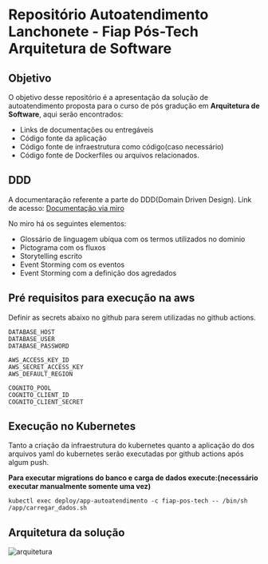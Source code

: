 # Repositório Autoatendimento Lanchonete - Fiap Pós-Tech Arquitetura de Software

## Objetivo
O objetivo desse repositório é a apresentação da solução de autoatendimento proposta para o curso de pós gradução em **Arquitetura de Software**, aqui serão encontrados:
- Links de documentações ou entregáveis
- Código fonte da aplicação
- Código fonte de infraestrutura como código(caso necessário)
- Código fonte de Dockerfiles ou arquivos relacionados.

## DDD
A documentaração referente a parte do DDD(Domain Driven Design).
Link de acesso: [Documentação via miro](https://miro.com/app/board/uXjVMnTeAN8=/?share_link_id=984815149799)

No miro há os seguintes elementos:
- Glossário de linguagem ubíqua com os termos utilizados no dominio
- Pictograma com os fluxos
- Storytelling escrito
- Event Storming com os eventos
- Event Storming com a definição dos agredados

## Pré requisitos para execução na aws
Definir as secrets abaixo no github para serem utilizadas no github actions.

```
DATABASE_HOST
DATABASE_USER
DATABASE_PASSWORD

AWS_ACCESS_KEY_ID
AWS_SECRET_ACCESS_KEY
AWS_DEFAULT_REGION

COGNITO_POOL
COGNITO_CLIENT_ID
COGNITO_CLIENT_SECRET
```

## Execução no Kubernetes

Tanto a criação da infraestrutura do kubernetes quanto a aplicação do dos arquivos yaml do kubernetes serão executadas por github actions após algum push.


**Para executar migrations do banco e carga de dados execute:(necessário executar manualmente somente uma vez)**

``` kubectl exec deploy/app-autoatendimento -c fiap-pos-tech -- /bin/sh /app/carregar_dados.sh ```


## Arquitetura da solução
![arquitetura](https://github.com/rafaelbgil/fiap-autoatendimento/assets/13522522/ec957ea0-8f1e-4acd-93bc-907e953f2a8b)

